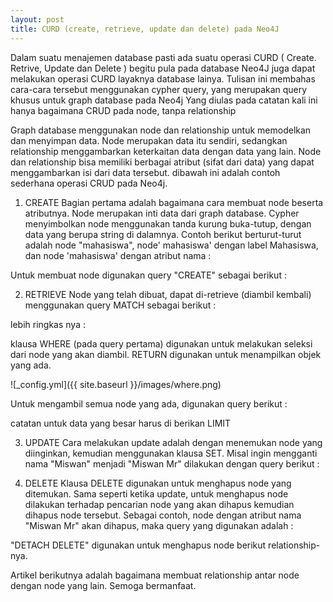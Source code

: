 ```yaml
---
layout: post
title: CURD (create, retrieve, update dan delete) pada Neo4J
---
```


Dalam suatu menajemen database pasti ada suatu operasi CURD ( Create. Retrive, Update dan Delete ) begitu pula pada database Neo4J juga dapat melakukan operasi CURD layaknya database lainya. Tulisan ini membahas cara-cara tersebut menggunakan cypher query, yang merupakan query khusus untuk graph database pada Neo4j
Yang diulas pada catatan kali ini hanya bagaimana CRUD pada node, tanpa relationship

Graph database menggunakan node dan relationship untuk memodelkan dan menyimpan data. Node merupakan data itu sendiri, sedangkan relationship menggambarkan keterkaitan data dengan data yang lain. Node dan relationship bisa memiliki berbagai atribut (sifat dari data) yang dapat menggambarkan isi dari data tersebut. dibawah ini adalah contoh sederhana operasi CRUD pada Neo4j.

1. CREATE
Bagian pertama adalah bagaimana cara membuat node beserta atributnya. Node merupakan inti data dari graph database. Cypher menyimbolkan node menggunakan tanda kurung buka-tutup, dengan data yang berupa string di dalamnya. Contoh berikut berturut-turut adalah node "mahasiswa", node' mahasiswa' dengan label Mahasiswa, dan node 'mahasiswa' dengan atribut nama :
<script src="https://gist.github.com/wanwanvm/16c3e747f604e6aeb102edaffd6ed697.js"></script>

Untuk membuat node digunakan query "CREATE" sebagai berikut :

<script src="https://gist.github.com/wanwanvm/9f80574a69de4f2ffb7a5c985fcca6c4.js"></script>


2. RETRIEVE
Node yang telah dibuat, dapat di-retrieve (diambil kembali) menggunakan query MATCH sebagai berikut :

<script src="https://gist.github.com/wanwanvm/275bbe080d77598962c96473be23e5c1.js"></script>

lebih ringkas nya :
<script src="https://gist.github.com/wanwanvm/ee6869f35105b0c5c60ded79baabd43b.js"></script>

klausa WHERE (pada query pertama) digunakan untuk melakukan seleksi dari node yang akan diambil. RETURN digunakan untuk menampilkan objek yang ada.

![_config.yml]({{ site.baseurl }}/images/where.png)
  

 Untuk mengambil semua node yang ada, digunakan query berikut : 

<script src="https://gist.github.com/wanwanvm/61218c38dff20c97ce897591fd3e3d75.js"></script>
 catatan untuk data yang besar harus di berikan LIMIT
  
3. UPDATE
  Cara melakukan update adalah dengan menemukan node yang diinginkan, kemudian menggunakan klausa SET. Misal ingin mengganti nama "Miswan" menjadi "Miswan Mr" dilakukan dengan query berikut :
  
  <script src="https://gist.github.com/wanwanvm/e885e26564f137735b10a4bc7cca6312.js"></script>

4. DELETE
Klausa DELETE digunakan untuk menghapus node yang ditemukan. Sama seperti ketika update, untuk menghapus node dilakukan terhadap pencarian node yang akan dihapus kemudian dihapus node tersebut. Sebagai contoh, node dengan atribut nama "Miswan Mr" akan dihapus, maka query yang digunakan adalah :
  
<script src="https://gist.github.com/wanwanvm/bb8e5e09456a58fc6c5f4ba8dd3e4bfd.js"></script>
  
"DETACH DELETE" digunakan untuk menghapus node berikut relationship-nya.

Artikel berikutnya adalah bagaimana membuat relationship antar node dengan node yang lain. Semoga bermanfaat.
